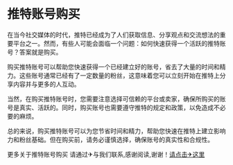# 推特账号购买

在当今社交媒体的时代，推特已经成为了人们获取信息、分享观点和交流想法的重要平台之一。然而，有些人可能会面临一个问题：如何快速获得一个活跃的推特账号？答案就是购买。

购买推特账号可以帮助您快速获得一个已经建立好的账号，省去了大量的时间和精力。这些账号通常已经有了一定数量的粉丝，这意味着您可以立刻开始在推特上分享内容并与更多的人互动。

当然，在购买推特账号时，您需要注意选择可信赖的平台或卖家，确保所购买的账号是真实、活跃的。同时，购买账号也需要遵守推特的规定和政策，以免造成不必要的麻烦。

总的来说，购买推特账号可以为您节省时间和精力，帮助您快速在推特上建立影响力和粉丝基础。但在购买前，请务必谨慎选择，确保账号的真实性和合规性。

更多关于推特账号购买 请通过✈与我们联系,感谢阅读,谢谢！[请点击✈这里](https://t.me/pt99bot)